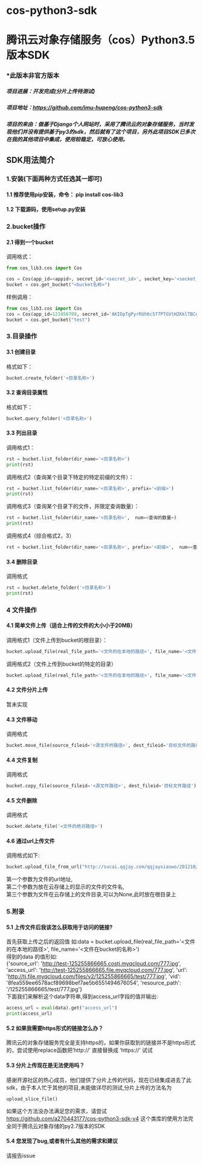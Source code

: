 # cos-python3-sdk
# 腾讯云对象存储服务（cos）Python3.5版本SDK
### *此版本非官方版本
##### 项目进展：开发完成(分片上传待测试)
##### 项目地址：https://github.com/imu-hupeng/cos-python3-sdk
##### 项目的来由：做基于Django个人网站时，采用了腾讯云的对象存储服务，当时发现他们并没有提供基于py3的sdk，然后就有了这个项目，另外此项目SDK已多次在我的其他项目中集成，使用较稳定，可放心使用。
## SDK用法简介
### 1.安装(下面两种方式任选其一即可)
#### 1.1 推荐使用pip安装，命令： pip install cos-lib3
#### 1.2 下载源码，使用setup.py安装
### 2.bucket操作
#### 2.1 得到一个bucket
调用格式：
```python
from cos_lib3.cos import Cos

cos = Cos(app_id=<appid>, secret_id='<secret_id>', secket_key='<secket_key>', region='<地域：sh（华东），gz（华南），tj（华北）>')
bucket = cos.get_bucket("<bucket名称>")
```
样例调用：
```python
from cos_lib3.cos import Cos
cos = Cos(app_id=123456789, secret_id='AKIDpTgPyrRUh6cS77PTGVtHZKklTBCurQq2', secket_key='2o5eXbkgNxJ2jWnZ67z1vlIVDxfAQ', region='tj')
bucket = cos.get_bucket("test")
```

### 3.目录操作
#### 3.1 创建目录
格式如下：
```python
bucket.create_folder('<目录名称>')
```
#### 3.2 查询目录属性
格式如下：
```python
bucket.query_folder('<目录名称>')
```
#### 3.3 列出目录
调用格式1：
```python
rst = bucket.list_folder(dir_name='<目录名称>')
print(rst)
```
调用格式2（查询某个目录下特定的特定前缀的文件）：
```python
rst = bucket.list_folder(dir_name='<目录名称>', prefix='<前缀>')
print(rst)
```
调用格式3（查询某个目录下的文件，并限定查询数量）：
```python
rst = bucket.list_folder(dir_name='<目录名称>',  num=<查询的数量>)
print(rst)
```
调用格式4（综合格式2，3）
```python
rst = bucket.list_folder(dir_name='<目录名称>', prefix='<前缀>',  num=<查询数量>)
```
#### 3.4 删除目录
调用格式
```python
rst = bucket.delete_folder('<目录名称>')
print(rst)
```
### 4 文件操作
#### 4.1 简单文件上传（适合上传的文件的大小小于20MB）
调用格式1（文件上传到bucket的根目录）：
```python
bucket.upload_file(real_file_path='<文件的在本地的路径>', file_name='<文件在bucket的名称>')
```
调用格式2（文件上传到bucket的特定的目录）
```python
bucket.upload_file(real_file_path='<文件的在本地的路径>', file_name='<文件在bucket的名称>', dir_name='<目录名称>')
```
#### 4.2 文件分片上传
暂未实现
#### 4.3 文件移动
调用格式
```python
bucket.move_file(source_fileid='<源文件的路径>', dest_fileid='目标文件的路径')
```
#### 4.4 文件复制
调用格式
```python
bucket.copy_file(source_fileid='<源文件路径>', dest_fileid='目标文件路径')
```
#### 4.5 文件删除
调用格式
```python
bucket.delete_file('<文件的绝对路径>')
```
#### 4.6 通过url上传文件
调用格式如下:
```python
bucket.upload_file_from_url("http://sucai.qqjay.com/qqjayxiaowo/201210/26/1.jpg", file_name="777.jpg", dir_name=None)
```
第一个参数为文件的url地址,<br>
第二个参数为放在云存储上的显示的文件的文件名,<br>
第三个参数为文件在云存储上的文件目录,可以为None,此时放在根目录上

### 5.附录
#### 5.1 上传文件后我该怎么获取用于访问的链接?
首先获取上传之后的返回值 如:data = bucket.upload_file(real_file_path='<文件的在本地的路径>', file_name='<文件在bucket的名称>') <br>
得到的data 的值形如:<br>
{'source_url': 'http://test-125255866665.costj.myqcloud.com/777.jpg', 'access_url': 'http://test-125255866665.file.myqcloud.com/777.jpg', 'url': 'http://tj.file.myqcloud.com/files/v2/125255866665/test/777.jpg', 'vid': '8fea559ee6578acf89698bef7ae5b6551494676054', 'resource_path': '/125255866665/test/777.jpg'}<br>
下面我们来解析这个data字符串,得到access_url字段的值并输出:
```python
access_url = eval(data).get("access_url")
print(access_url)
```
#### 5.2 如果我需要https形式的链接怎么办？
腾讯云的对象存储服务完全是支持https的，如果你获取到的链接并不是https形式的，尝试使用replace函数把‘http://’ 直接替换成 ‘https://’ 试试

#### 5.3 分片上传现在是无法使用吗？
感谢开源社区的热心成员，他们提供了分片上传的代码，现在已经集成进去了此sdk，由于本人忙于其他的项目,未能做详尽的测试,分片上传的方法名为 
```
upload_slice_file()
```
如果这个方法没办法满足您的需求，请尝试
https://github.com/a270443177/cos-python3-sdk-v4
这个类库的使用方法完全同于腾讯云对象存储的py2.7版本的SDK

#### 5.4 您发现了bug,或者有什么其他的需求和建议
请报告issue
